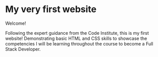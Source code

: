 # My very first website

Welcome!

Following the expert guidance from the Code Institute, this is my first website! Demonstrating basic HTML and CSS skills to showcase the competencies I will be learning throughout the course to become a Full Stack Developer.
